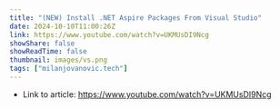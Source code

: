 ```yaml
---
title: "(NEW) Install .NET Aspire Packages From Visual Studio"
date: 2024-10-10T11:00:26Z
link: https://www.youtube.com/watch?v=UKMUsDI9Ncg
showShare: false
showReadTime: false
thumbnail: images/vs.png
tags: ["milanjovanovic.tech"]
---
```



- Link to article: https://www.youtube.com/watch?v=UKMUsDI9Ncg